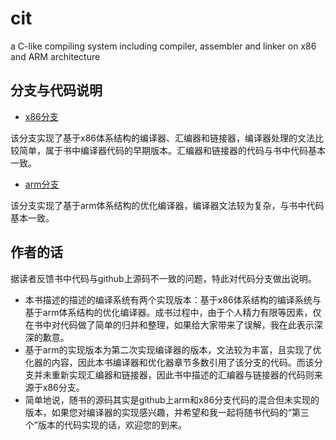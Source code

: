 # cit
a C-like compiling system including compiler, assembler and linker on x86 and ARM architecture

## 分支与代码说明

* [x86分支](https://github.com/fanzhidongyzby/cit/tree/x86)

该分支实现了基于x86体系结构的编译器、汇编器和链接器，编译器处理的文法比较简单，属于书中编译器代码的早期版本。汇编器和链接器的代码与书中代码基本一致。

* [arm分支](https://github.com/fanzhidongyzby/cit/tree/arm)

该分支实现了基于arm体系结构的优化编译器，编译器文法较为复杂，与书中代码基本一致。

## 作者的话

据读者反馈书中代码与github上源码不一致的问题，特此对代码分支做出说明。
* 本书描述的描述的编译系统有两个实现版本：基于x86体系结构的编译系统与基于arm体系结构的优化编译器。成书过程中，由于个人精力有限等因素，仅在书中对代码做了简单的归并和整理，如果给大家带来了误解，我在此表示深深的歉意。
* 基于arm的实现版本为第二次实现编译器的版本，文法较为丰富，且实现了优化器的内容，因此本书编译器和优化器章节多数引用了该分支的代码。而该分支并未重新实现汇编器和链接器，因此书中描述的汇编器与链接器的代码则来源于x86分支。
* 简单地说，随书的源码其实是github上arm和x86分支代码的混合但未实现的版本，如果您对编译器的实现感兴趣，并希望和我一起将随书代码的“第三个”版本的代码实现的话，欢迎您的到来。
